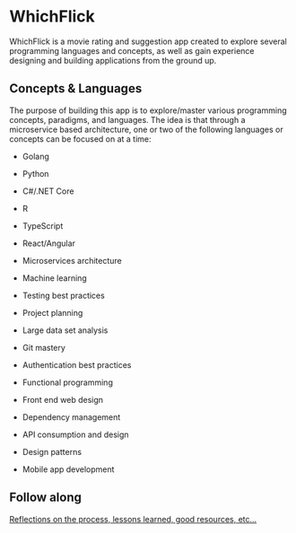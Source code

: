 # WhichFlick

WhichFlick is a movie rating and suggestion app created to explore several programming languages and concepts, as well as gain experience designing and building applications from the ground up. 

## Concepts & Languages

The purpose of building this app is to explore/master various programming concepts, paradigms, and languages. The idea is that through a microservice based architecture, one or two of the following languages or concepts can be focused on at a time:

- Golang
- Python
- C#/.NET Core
- R
- TypeScript
- React/Angular

- Microservices architecture
- Machine learning
- Testing best practices
- Project planning
- Large data set analysis
- Git mastery
- Authentication best practices
- Functional programming
- Front end web design
- Dependency management
- API consumption and design
- Design patterns
- Mobile app development
  
## Follow along
[Reflections on the process, lessons learned, good resources, etc...](./reflections.md)

